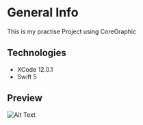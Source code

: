 # General Info 

This is my practise Project using CoreGraphic

## Technologies
* XCode 12.0.1 
* Swift 5 

## Preview

![Alt Text](https://media.giphy.com/media/CuixQ707DXPxSXWSR0/giphy.gif)

